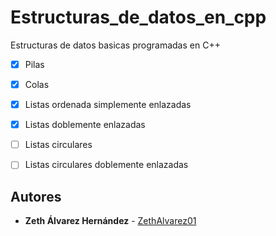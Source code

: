 # Estructuras_de_datos_en_cpp

Estructuras de datos basicas programadas en C++

- [x] Pilas
- [x] Colas
- [x] Listas ordenada simplemente enlazadas
- [x] Listas doblemente enlazadas
- [ ] Listas circulares
- [ ] Listas circulares doblemente enlazadas



## Autores


* **Zeth Álvarez Hernández** - [ZethAlvarez01](https://github.com/zethalvarez01)
